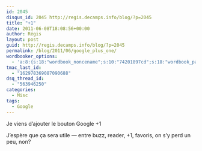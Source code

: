 ```yaml
---
id: 2045
disqus_id: 2045 http://regis.decamps.info/blog/?p=2045
title: "+1"
date: 2011-06-08T18:08:56+00:00
author: Régis
layout: post
guid: http://regis.decamps.info/blog/?p=2045
permalink: /blog/2011/06/google_plus_one/
wordbooker_options:
  - 'a:8:{s:18:"wordbook_noncename";s:10:"74201897cd";s:18:"wordbook_page_post";s:4:"-100";s:18:"wordbook_orandpage";s:1:"2";s:23:"wordbook_default_author";s:1:"1";s:23:"wordbook_extract_length";s:3:"256";s:19:"wordbook_actionlink";s:3:"300";s:18:"wordbook_attribute";s:0:"";s:29:"wordbooker_status_update_text";s:33:"New blog post :  %title% - %link%";}'
tmac_last_id:
  - "162978369087090688"
dsq_thread_id:
  - "563946250"
categories:
  - Misc
tags:
  - Google
---
```

Je viens d’ajouter le bouton Google +1

J’espère que ça sera utile — entre buzz, reader, +1, favoris, on s’y perd un peu, non?
